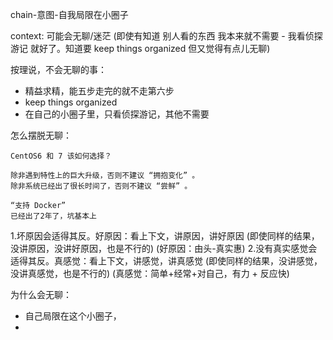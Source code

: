 
chain-意图-自我局限在小圈子

context: 可能会无聊/迷茫 (即使有知道 别人看的东西 我本来就不需要 - 我看侦探游记 就好了。知道要 keep things organized 但又觉得有点儿无聊)

按理说，不会无聊的事：
- 精益求精，能五步走完的就不走第六步
- keep things organized
- 在自己的小圈子里，只看侦探游记，其他不需要

怎么摆脱无聊：
```
CentOS6 和 7 该如何选择？

除非遇到特性上的巨大升级，否则不建议 “拥抱变化” 。
除非系统已经出了很长时间了，否则不建议 “尝鲜” 。

“支持 Docker”
已经出了2年了，坑基本上
```

1.坏原因会适得其反。好原因：看上下文，讲原因，讲好原因 (即使同样的结果，没讲原因，没讲好原因，也是不行的) (好原因：由头-真实惠)
2.没有真实感觉会适得其反。真感觉：看上下文，讲感觉，讲真感觉 (即使同样的结果，没讲感觉，没讲真感觉，也是不行的) (真感觉：简单+经常+对自己，有力 + 反应快)  

为什么会无聊：
- 自己局限在这个小圈子，
-
